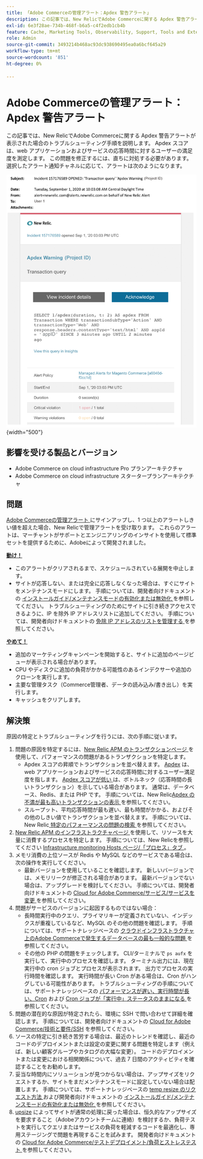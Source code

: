 ```yaml
---
title: 「Adobe Commerceの管理アラート：Apdex 警告アラート」
description: この記事では、New RelicでAdobe Commerceに関する Apdex 警告アラートが表示された場合のトラブルシューティング手順を説明します。 Apdex スコアは、web アプリケーションおよびサービスの応答時間に対するユーザーの満足度を測定します。 この問題を修正するには、直ちに対処する必要があります。 選択したアラート通知チャネルに応じて、アラートは次のようになります。
exl-id: 6e3f28ae-734b-468f-b6a5-c4f2edb1cb4b
feature: Cache, Marketing Tools, Observability, Support, Tools and External Services
role: Admin
source-git-commit: 3493214b468ac93dc938690495ea0a6bcf645a29
workflow-type: tm+mt
source-wordcount: '851'
ht-degree: 0%

---
```


# Adobe Commerceの管理アラート：Apdex 警告アラート

この記事では、New RelicでAdobe Commerceに関する Apdex 警告アラートが表示された場合のトラブルシューティング手順を説明します。 Apdex スコアは、web アプリケーションおよびサービスの応答時間に対するユーザーの満足度を測定します。 この問題を修正するには、直ちに対処する必要があります。 選択したアラート通知チャネルに応じて、アラートは次のようになります。

![apdex 警告アラート ](assets/apdex-warning-magento-managed.png){width="500"}

## 影響を受ける製品とバージョン

* Adobe Commerce on cloud infrastructure Pro プランアーキテクチャ
* Adobe Commerce on cloud infrastructure スタータープランアーキテクチャ

## 問題

[Adobe Commerceの管理アラート ](/help/support-tools/managed-alerts-for-adobe-commerce/managed-alerts-for-magento-commerce.md) にサインアップし、1 つ以上のアラートしきい値を超えた場合、New Relicで管理アラートを受け取ります。 これらのアラートは、マーチャントがサポートとエンジニアリングのインサイトを使用して標準セットを提供するために、Adobeによって開発されました。

<u> **動け！**</u>

* このアラートがクリアされるまで、スケジュールされている展開を中止します。
* サイトが応答しない、または完全に応答しなくなった場合は、すぐにサイトをメンテナンスモードにします。 手順については、開発者向けドキュメントの [ インストールガイド/メンテナンスモードの有効化または無効化 ](https://devdocs.magento.com/guides/v2.4/install-gde/install/cli/install-cli-subcommands-maint.html?itm_source=devdocs&amp;itm_medium=search_page&amp;itm_campaign=federated_search&amp;itm_term=mainten) を参照してください。 トラブルシューティングのためにサイトに引き続きアクセスできるように、IP を除外 IP アドレスリストに追加してください。 手順については、開発者向けドキュメントの [ 免除 IP アドレスのリストを管理する ](https://devdocs.magento.com/guides/v2.4/install-gde/install/cli/install-cli-subcommands-maint.html?itm_source=devdocs&amp;itm_medium=search_page&amp;itm_campaign=federated_search&amp;itm_term=mainten#instgde-cli-maint-exempt) を参照してください。

<u>**やめて！**</u>

* 追加のマーケティングキャンペーンを開始すると、サイトに追加のページビューが表示される場合があります。
* CPU やディスクに追加の負荷がかかる可能性のあるインデクサーや追加のクローンを実行します。
* 主要な管理タスク（Commerce管理者、データの読み込み/書き出し）を実行します。
* キャッシュをクリアします。

## 解決策

原因の特定とトラブルシューティングを行うには、次の手順に従います。

1. 問題の原因を特定するには、[New Relic APM のトランザクションページ ](https://docs.newrelic.com/docs/apm/applications-menu/monitoring/transactions-page-find-specific-performance-problems) を使用して、パフォーマンスの問題があるトランザクションを特定します。
   * Apdex スコアの昇順でトランザクションを並べ替えます。 [Apdex](https://docs.newrelic.com/docs/apm/new-relic-apm/apdex/apdex-measure-user-satisfaction) は、web アプリケーションおよびサービスの応答時間に対するユーザー満足度を指します。 [Apdex スコアが低い ](/help/support-tools/managed-alerts-for-adobe-commerce/managed-alerts-for-magento-commerce-apdex-warning-alert.md) は、ボトルネック（応答時間の長いトランザクション）を示している場合があります。 通常は、データベース、Redis、または PHP です。 手順については、New Relic[Apdex の不満が最も高いトランザクションの表示 ](https://docs.newrelic.com/docs/apm/new-relic-apm/apdex/view-your-apdex-score#apdex-dissat) を参照してください。
   * スループット、平均応答時間が最も遅い、最も時間がかかる、およびその他のしきい値でトランザクションを並べ替えます。 手順については、New Relic[ 特定のパフォーマンスの問題の検索 ](https://docs.newrelic.com/docs/apm/applications-menu/monitoring/transactions-page-find-specific-performance-problems) を参照してください。
1. [New Relic APM のインフラストラクチャページ ](https://docs.newrelic.com/docs/infrastructure/infrastructure-ui-pages/infra-hosts-ui-page/) を使用して、リソースを大量に消費するプロセスを特定します。 手順については、New Relicを参照してください [Infrastructure monitoring Hosts ページ/「プロセス」タブ ](https://docs.newrelic.com/docs/infrastructure/infrastructure-ui-pages/infra-hosts-ui-page/#processes)。
1. メモリ消費の上位ソースが Redis や MySQL などのサービスである場合は、次の操作を実行してください。
   * 最新バージョンを使用していることを確認します。 新しいバージョンでは、メモリリークが修正される場合があります。 最新バージョンでない場合は、アップグレードを検討してください。 手順については、開発者向けドキュメントの [Cloud for Adobe Commerce/サービス/サービスを変更 ](https://experienceleague.adobe.com/docs/commerce-cloud-service/user-guide/configure/service/services-yaml.html) を参照してください。
1. 問題がサービスのバージョンに起因するものではない場合：
   * 長時間実行中のクエリ、プライマリキーが定義されていない、インデックスが重複しているなど、MySQL のその他の問題を確認します。 手順については、サポートナレッジベースの [ クラウドインフラストラクチャ上のAdobe Commerceで発生するデータベースの最も一般的な問題 ](https://experienceleague.adobe.com/docs/commerce-operations/implementation-playbook/best-practices/maintenance/resolve-database-performance-issues.html) を参照してください。
   * その他の PHP の問題をチェックします。 CLI/ターミナルで `ps aufx` を実行して、実行中のプロセスを確認します。 ターミナル出力には、現在実行中の cron ジョブとプロセスが表示されます。 出力でプロセスの実行時間を確認します。 実行時間が長い Cron がある場合は、Cron がハングしている可能性があります。 トラブルシューティングの手順については、サポートナレッジベースの [ パフォーマンスが遅い、実行時間が長い、Cron](/help/troubleshooting/miscellaneous/slow-performance-slow-and-long-running-crons.md) および [Cron ジョブが「実行中」ステータスのままになる ](/help/troubleshooting/miscellaneous/cron-job-is-stuck-in-running-status.md) を参照してください。
1. 問題の潜在的な原因が特定されたら、環境に SSH で問い合わせて詳細を確認します。 手順については、開発者向けドキュメントの [Cloud for Adobe Commerce/技術と要件/SSH](https://devdocs.magento.com/cloud/env/environments-ssh.html#ssh) を参照してください。
1. ソースの特定に引き続き苦労する場合は、最近のトレンドを確認し、最近のコードのデプロイメントまたは設定の変更に関する問題を特定します（例えば、新しい顧客グループやカタログの大幅な変更）。 コードのデプロイメントまたは変更における相関関係について、過去 7 日間のアクティビティを確認することをお勧めします。
1. 妥当な時間内にソリューションが見つからない場合は、アップサイズをリクエストするか、サイトをまだメンテナンスモードに設定していない場合は配置します。 手順については、サポートナレッジベースの [temp resize のリクエスト方法 ](/help/how-to/general/how-to-request-temporary-magento-upsize.md) および開発者向けドキュメントの [ インストールガイド/メンテナンスモードの有効化または無効化 ](https://devdocs.magento.com/guides/v2.4/install-gde/install/cli/install-cli-subcommands-maint.html?itm_source=devdocs&amp;itm_medium=search_page&amp;itm_campaign=federated_search&amp;itm_term=mainten) を参照してください。
1. [upsize](/help/how-to/general/how-to-request-temporary-magento-upsize.md) によってサイトが通常の処理に戻った場合は、恒久的なアップサイズを要求すること（Adobeアカウントチームに連絡）を検討するか、負荷テストを実行してクエリまたはサービスの負荷を軽減するコードを最適化し、専用ステージングで問題を再現することを試みます。 開発者向けドキュメントの [Cloud for Adobe Commerce/テストデプロイメント/負荷とストレステスト ](https://devdocs.magento.com/cloud/live/stage-prod-test.html#loadtest) を参照してください。
